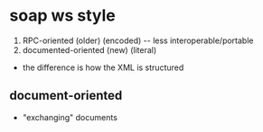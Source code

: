 # soap ws style

1. RPC-oriented (older) (encoded) -- less interoperable/portable
2. documented-oriented (new) (literal)

- the difference is how the XML is structured

## document-oriented

- "exchanging" documents
